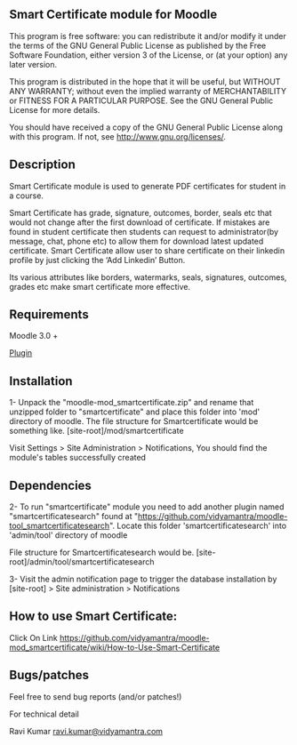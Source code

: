 Smart Certificate module for Moodle
-------------------------------------
This program is free software: you can redistribute it and/or modify it under the terms of the GNU General Public License as published by the Free Software Foundation, either version 3 of the License, or (at your option) any later version.

This program is distributed in the hope that it will be useful, but WITHOUT ANY WARRANTY; without even the implied warranty of MERCHANTABILITY or FITNESS FOR A PARTICULAR PURPOSE. See the GNU General Public License for more details.

You should have received a copy of the GNU General Public License along with this program. If not, see http://www.gnu.org/licenses/.

Description
-----------

Smart Certificate module is used to generate PDF certificates for student in a course.

Smart Certificate has grade, signature, outcomes, border, seals etc that would not change after the first download of certificate. 
If mistakes are found in student certificate then students can request to administrator(by message, chat, phone etc) 
to allow them for download latest updated certificate. Smart Certificate allow user to share certificate on their linkedin profile by just clicking the ‘Add Linkedin’ Button.

Its various attributes like  borders, watermarks, seals, signatures, outcomes, grades etc make smart certificate more effective.

Requirements
------------

Moodle 3.0 +

[Plugin](https://github.com/vidyamantra/moodle-tool_smartcertificatesearch)

Installation
------------
1- Unpack the "moodle-mod_smartcertificate.zip" and rename that unzipped folder to "smartcertificate" and place this folder into 'mod' directory of moodle. 
The file structure for Smartcertificate    would be something like. [site-root]/mod/smartcertificate

Visit Settings > Site Administration > Notifications, You should find the module's tables successfully created

Dependencies 
------------

2- To run "smartcertificate" module you need to add another plugin named "smartcertificatesearch" found at "https://github.com/vidyamantra/moodle-tool_smartcertificatesearch". 
Locate this folder 'smartcertificatesearch' into 'admin/tool' directory of moodle

File structure for Smartcertificatesearch would be. [site-root]/admin/tool/smartcertificatesearch

3- Visit the admin notification page to trigger the database installation by [site-root] > Site administration > Notifications

How to use Smart Certificate:
----------------------------
Click On Link https://github.com/vidyamantra/moodle-mod_smartcertificate/wiki/How-to-Use-Smart-Certificate

Bugs/patches
------------
Feel free to send bug reports (and/or patches!)

For technical detail

Ravi Kumar ravi.kumar@vidyamantra.com
